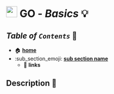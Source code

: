 # <img src="../../favicon.ico" width="30px"> **GO** - ***Basics*** 💡

## ***Table*** *of* ***`Contents`*** 📜

* 🏠 [**home**](../README.md)
* :sub_section_emoji: [**sub section name**](sub_section_name/README.md)
  * 🔗 **links**

## **Description** 👀
